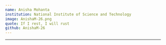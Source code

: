 ```yaml
---
name: Anisha Mohanta
institution: National Institute of Science and Technology
image: AnishaM-26.png
quote: If I rest, I will rust
github: AnishaM-26
---
```

---
